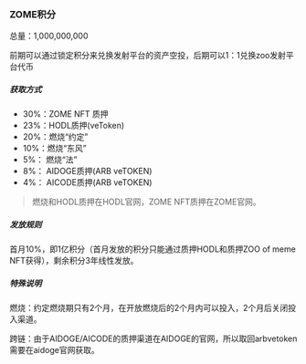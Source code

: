 ### ZOME积分
  总量：1,000,000,000

  前期可以通过锁定积分来兑换发射平台的资产空投，后期可以1：1兑换zoo发射平台代币

##### 获取方式
  - 30%：ZOME NFT 质押
  - 23%：HODL质押(veToken)
  - 20%：燃烧“约定”
  - 10%：燃烧“东风”
  - 5%： 燃烧“法”
  - 8%： AIDOGE质押(ARB veTOKEN)
  - 4%： AICODE质押(ARB veTOKEN)

> 燃烧和HODL质押在HODL官网，ZOME NFT质押在ZOME官网。


##### 发放规则
  首月10%，即1亿积分（首月发放的积分只能通过质押HODL和质押ZOO of meme NFT获得），剩余积分3年线性发放。


##### 特殊说明
  燃烧：约定燃烧期只有2个月，在开放燃烧后的2个月内可以投入，2个月后关闭投入渠道。

  跨链：由于AIDOGE/AICODE的质押渠道在AIDOGE的官网，所以取回arbvetoken需要在aidoge官网获取。
